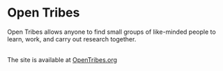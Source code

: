 #  Open Tribes

Open Tribes allows anyone to find small groups of like-minded people to learn, work, and carry out research together. <br><br>

The site is available at [OpenTribes.org](https://opentribes.org/)
